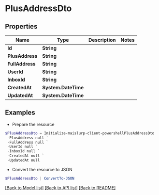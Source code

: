 # PlusAddressDto
## Properties

Name | Type | Description | Notes
------------ | ------------- | ------------- | -------------
**Id** | **String** |  | 
**PlusAddress** | **String** |  | 
**FullAddress** | **String** |  | 
**UserId** | **String** |  | 
**InboxId** | **String** |  | 
**CreatedAt** | **System.DateTime** |  | 
**UpdatedAt** | **System.DateTime** |  | 

## Examples

- Prepare the resource
```powershell
$PlusAddressDto = Initialize-maislurp-client-powershellPlusAddressDto  -Id null `
 -PlusAddress null `
 -FullAddress null `
 -UserId null `
 -InboxId null `
 -CreatedAt null `
 -UpdatedAt null
```

- Convert the resource to JSON
```powershell
$PlusAddressDto | ConvertTo-JSON
```

[[Back to Model list]](../README#documentation-for-models) [[Back to API list]](../README#documentation-for-api-endpoints) [[Back to README]](../README)

